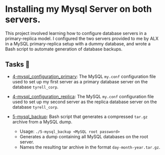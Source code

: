 # Installing my Mysql Server on both servers.

This project involved learning how to configure database servers in a
primary-replica model. I configured the two servers provided to me by
ALX in a MySQL primary-replica setup with a dummy database, and wrote
a Bash script to automate generation of database backups.

## Tasks :page_with_curl:

-   [4-mysql_configuration_primary](./4-mysql_configuration_primary): The MySQL
    `my.conf` configuration file used to set up my first server as a primary database
    server on the database `tyrell_corp`.

-   [4-mysql_configuration_replica](./4-mysql_configuration_replica): The MySQL
    `my.conf` configuration file used to set up my second server as the replica
    database server on the database `tyrell_corp`.

-   [5-mysql_backup](./5-mysql_backup): Bash script that generates a compressed
    `tar.gz` archive from a MySQL dump.
    -   Usage: `./5-mysql_backup <MySQL root password>`
    -   Generates a dump containing all MySQL databases on the root server.
    -   Names the resulting tar archive in the format `day-month-year.tar.gz`.
